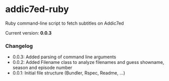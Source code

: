 addic7ed-ruby
=============

Ruby command-line script to fetch subtitles on Addic7ed

Current version: **0.0.3**

### Changelog

* 0.0.3: Added parsing of command line arguments
* 0.0.2: Added Filename class to analyze filenames and guess showname, season and episode number
* 0.0.1: Initial file structure (Bundler, Rspec, Readme, ...)